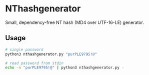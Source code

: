 # NThashgenerator

Small, dependency-free NT hash (MD4 over UTF-16-LE) generator.

## Usage

```bash
# single password
python3 nthashgenerator.py "purPLE9795!@"

# read password from stdin
echo -n "purPLE9795!@" | python3 nthashgenerator.py -
